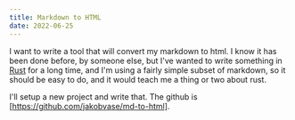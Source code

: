 ```yaml
---
title: Markdown to HTML
date: 2022-06-25
---
```


I want to write a tool that will convert my markdown to html. I know it has been
done before, by someone else, but I've wanted to write something in
[Rust](https://www.rust-lang.org/) for a long time, and I'm using a fairly
simple subset of markdown, so it should be easy to do, and it would teach me a
thing or two about rust.

I'll setup a new project and write that. The github is
[https://github.com/jakobvase/md-to-html].
